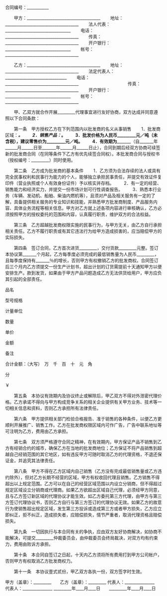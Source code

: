 
 


合同编号：___________


　　甲方：_____________________________________
　　地址：_____________________________________
　　法人代表：_________________________________
　　电话：_____________________________________
　　传真：_____________________________________
　　开户银行：_________________________________
　　帐号：_____________________________________


　　乙方：_____________________________________
　　地址：_____________________________________
　　法定代表人：_______________________________
　　电话：_____________________________________　　　　　　　　　
　　传真：_____________________________________
　　开户银行：_________________________________
　　帐号：_____________________________________


　　甲、乙双方就合作开展_________代理事宜进行友好协商，双方达成并同意遵照以下合同条款：


　　第一条　甲方授权乙方在下列范围内以批发商的名义从事销售
　　1．批发商区域：_________________________________________________。
　　2．销售产品：___________________________________________________。
　　3．批发价格为人民币_________元／吨（未含税），建议零售价为_________元／吨。
　　4．有效期为_________（自_______年______月______日至_______年______月______日止），合同到期后经双方协商可续签新的批发商合同（在同等条件下乙方有优先续签合同权）。本批发商合同与授权书（授权编号：_________）同时使用。


　　第二条　乙方成为批发商的基本条件
　　1．乙方须为合法存续的法人或具有完全民事权利和民事行为能力的个人，能够独立承担民事责任，并提交有效证件复印件（营业执照或个人有效身份证件）予以核实并存档。
　　2．有一定的经营、销售能力和经济实力，并提交一份市场计划可行性调查报告。
　　3．熟悉本行业务（车辆、发动机、船舶、柴油内燃机等），且须对产品及相关服务有一定的了解，具备提供相关服务的专业知识和技能，并熟悉甲方批发商制度、产品服务内容、具体业务流程等相关信息。甲方对乙方就上述各项内容进行审核确认，乙方必须按照甲方的授权委托的范围和内容，认真履行职责，维护双方的合法权益。


　　第三条　乙方超越批发商权限实施的民事行为，与甲方无关，由乙方自行承担相关责任。乙方不履行职责或有其它违法行为给甲方造成损害的，应当赔偿甲方的实际损失。


　　第四条　签订合同，乙方首次进货_________，交付货款_________元整。签订本协议第_______个月起，乙方每季度必须完成的最低销售量为人民币_________，且每季度保持有_______％的增长，否则甲方有权撤销乙方的批发商权。合同签订后三个月内乙方须提交一份生产计划书，超出计划的订货需提前十天通知甲方以便安排生产。款到发货，如果由于甲方产品问题造成乙方无法供货给用户，甲方应负其引起的全部责任。







 

  

   


品名





   


型号规格





   


计量单位





   


数量





   


单价





   


金额





   


备注　





  

  

   



 






   



 






   



 






   



 






   



 






   



 






   



 






  

  

   



 






   



 






   



 






   



 






   



 






   



 






   



 






  

  

   



 






   



 






   



 






   



 






   



 






   



 






   



 






  

  

   



 






   



 






   



 






   



 






   



 






   



 






   



 






  

  

   


合计金额：（大写）　万　千　百　十　元　角　


 


分　


 


￥





  

 







　　第五条　本协议有效期内及协议终止或解除后，甲乙双方不得对外泄密代理价格。乙方承诺不得向与甲方构成竞争关系的相关企业提供有关甲方业务、技术等一切相关信息和资料，否则乙方承担所有法律责任。


　　第六条　甲方提供相关部门检验合格报告、准于销售的各种条件，以便乙方更顺利开展推广、销售工作。乙方在批发商权限区域内可作广告，广告中联系地址等可注明为乙方，费用由乙方承担。


　　第七条　双方须严格遵守合同之精神，在有效期内，甲方保证产品不销售到乙方有经销合约的城市，确保乙方在当地的批发商地位；乙方保证不将产品销售到超越自己经销范围的其它地区，如有违反甲方可随时取消乙方的代理资格，不退还保证金，并追究其法律责任。


　　第八条　甲方不得在乙方区域内自己销售（乙方没有完成最低销售量或乙方违约除外），但对乙方长期不经营的区域，甲方有权收回代理且销售。乙方销售不得超出以上规定范围。乙方可以在自己的经营区域范围以内设立分销商，但不得超过规定区域设立分销商或代理商。如果乙方欲超出区域自己代理，必须经甲方同意，且与乙方签订新区域的代理协议才能生效。如乙方委托第三方代理，由甲方与第三方签订代理协议书，否则乙方自行与第三方签订的代理协议无效。如果乙方的故意行为使销售超出规定区域，发生第三方投诉或造成第三方或者甲方损失，乙方应立即纠正，拒不纠正，造成损失者，应赔偿损失，情节严重者，取消代理资格且赔偿损失。


　　第九条　一切因执行与本合同有关的争执，应由双方友好协商解决，如协商不能解决，可提交_________仲裁委员会，由仲裁委员会终局裁决，对双方均有约束力，费用由败诉方承担。


　　第十条　本合同自签订之日起，十天内乙方须将所有费用打到甲方公司帐户，否则甲方有权取消乙方批发商权力。


　　第十一条　本协议壹式贰份，甲乙双方各执一份，双方签字时生效。


 



甲方（盖章）：_________　　乙方（盖章）：_________
代表人：_______________　　代表人：_______________
_________年____月____日　　_________年____月____日
 


 

 
 
 
 
 
  


  
 

  


  


  
 
 
 
 

